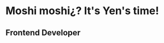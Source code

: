 <h1> Moshi moshi¿? It's Yen's  time! <img src*"https://i.pinimg.com/564x/29/7a/cf/297acf10c81cdbb8825e0d81f970e2fe.jpg" wigth*"30px"> </h1>
<h2>Frontend Developer </h2> 
<!--
**YoneGonzalez2A/YoneGonzalez2A** is a ✨ _special_ ✨ repository because its `README.md` (this file) appears on your GitHub profile.

Here are some ideas to get you started:

- 🔭 I’m currently working on ...
- 🌱 I’m currently learning ...
- 👯 I’m looking to collaborate on ...
- 🤔 I’m looking for help with ...
- 💬 Ask me about ...
- 📫 How to reach me: ...
- 😄 Pronouns: ...
- ⚡ Fun fact: ...
-->
